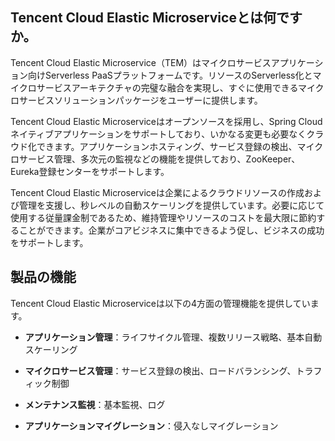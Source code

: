 ## Tencent Cloud Elastic Microserviceとは何ですか。
Tencent Cloud Elastic Microservice（TEM）はマイクロサービスアプリケーション向けServerless PaaSプラットフォームです。リソースのServerless化とマイクロサービスアーキテクチャの完璧な融合を実現し、すぐに使用できるマイクロサービスソリューションパッケージをユーザーに提供します。

Tencent Cloud Elastic Microserviceはオープンソースを採用し、Spring Cloudネイティブアプリケーションをサポートしており、いかなる変更も必要なくクラウド化できます。アプリケーションホスティング、サービス登録の検出、マイクロサービス管理、多次元の監視などの機能を提供しており、ZooKeeper、Eureka登録センターをサポートします。

Tencent Cloud Elastic Microserviceは企業によるクラウドリソースの作成および管理を支援し、秒レベルの自動スケーリングを提供しています。必要に応じて使用する従量課金制であるため、維持管理やリソースのコストを最大限に節約することができます。企業がコアビジネスに集中できるよう促し、ビジネスの成功をサポートします。

## 製品の機能
Tencent Cloud Elastic Microserviceは以下の4方面の管理機能を提供しています。

- **アプリケーション管理**：ライフサイクル管理、複数リリース戦略、基本自動スケーリング

- **マイクロサービス管理**：サービス登録の検出、ロードバランシング、トラフィック制御

- **メンテナンス監視**：基本監視、ログ

- **アプリケーションマイグレーション**：侵入なしマイグレーション


